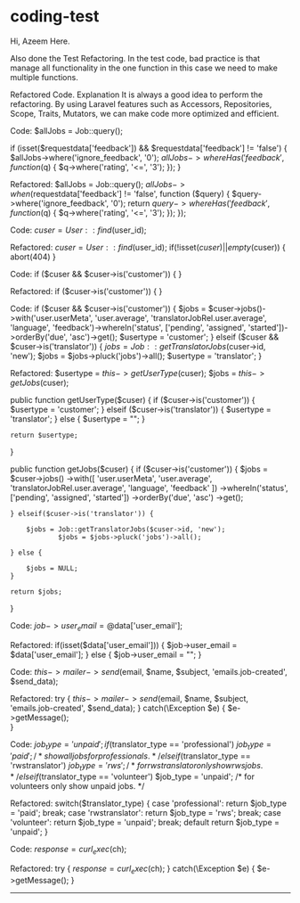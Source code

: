 # coding-test
 
Hi,
Azeem Here.

Also done the Test Refactoring. In the test code, bad practice is that manage all functionality in the one function in this case we need to make multiple functions.

Refactored Code.
Explanation
It is always a good idea to perform the refactoring. By using Laravel features such as Accessors, Repositories, Scope, Traits, Mutators, we can make code more optimized and efficient.

Code:
$allJobs = Job::query();

if (isset($requestdata['feedback']) && $requestdata['feedback'] != 'false') {
	$allJobs->where('ignore_feedback', '0');
        $allJobs->whereHas('feedback', function ($q) {
               $q->where('rating', '<=', '3');
        });
}

Refactored:
$allJobs = Job::query();
$allJobs->when($requestdata['feedback'] != 'false', function ($query) {
	$query->where('ignore_feedback', '0');
        return $query->whereHas('feedback', function ($q) {
                 $q->where('rating', '<=', '3');
        });
});

Code:
$cuser = User::find($user_id);

Refactored:
$cuser = User::find($user_id);
if(!isset($cuser) || empty($cuser)) {
	abort(404)
}

Code:
if ($cuser && $cuser->is('customer')) { }

Refactored:
if ($cuser->is('customer')) { }

Code:
if ($cuser && $cuser->is('customer')) {
	$jobs = $cuser->jobs()->with('user.userMeta', 'user.average', 'translatorJobRel.user.average', 'language', 'feedback')->whereIn('status', ['pending', 'assigned', 'started'])->orderBy('due', 'asc')->get();
        $usertype = 'customer';
} elseif ($cuser && $cuser->is('translator')) {
        $jobs = Job::getTranslatorJobs($cuser->id, 'new');
        $jobs = $jobs->pluck('jobs')->all();
        $usertype = 'translator';
}

Refactored:
$usertype = $this->getUserType($cuser);
$jobs = $this->getJobs($cuser);

public function getUserType($cuser)
{
	if ($cuser->is('customer')) 
	{							
            $usertype = 'customer';
	} elseif ($cuser->is('translator')) {
	    $usertype = 'translator';
	} else {
	    $usertype = "";
	}
		
	return $usertype;
}
	
public function getJobs($cuser)
{
	if ($cuser->is('customer')) 
	{
            $jobs = $cuser->jobs()
			->with([
				'user.userMeta', 
				'user.average', 
				'translatorJobRel.user.average', 
				'language', 
				'feedback'
			])
			->whereIn('status', ['pending', 'assigned', 'started'])
			->orderBy('due', 'asc')
			->get();
							
	} elseif($cuser->is('translator')) {
			
		$jobs = Job::getTranslatorJobs($cuser->id, 'new');
            	$jobs = $jobs->pluck('jobs')->all();
			
	} else {
			
		$jobs = NULL;
	}
		
	return $jobs;
}

Code:
$job->user_email = @$data['user_email'];

Refactored:
if(isset($data['user_email'])) {
	$job->user_email = $data['user_email'];
} else {
	$job->user_email = "";
}

Code:
$this->mailer->send($email, $name, $subject, 'emails.job-created', $send_data);

Refactored: 
try {
     $this->mailer->send($email, $name, $subject, 'emails.job-created', $send_data);
} catch(\Exception $e) {
     $e->getMessage();	
}

Code:
$job_type = 'unpaid';
if ($translator_type == 'professional')
   $job_type = 'paid';   /*show all jobs for professionals.*/
else if ($translator_type == 'rwstranslator')
   $job_type = 'rws';  /* for rwstranslator only show rws jobs. */
else if ($translator_type == 'volunteer')
   $job_type = 'unpaid';  /* for volunteers only show unpaid jobs. */

Refactored:
switch($translator_type) {
	case 'professional': 
		return $job_type = 'paid';
		break;
	case 'rwstranslator': 
		return $job_type = 'rws';
		break;
	case 'volunteer': 
		return $job_type = 'unpaid';
		break;
	default
		return $job_type = 'unpaid';
}

Code: 
$response = curl_exec($ch);

Refactored:
try {
    $response = curl_exec($ch);
} catch(\Exception $e) {
    $e->getMessage();
}


-------------------------------------------------------------------
